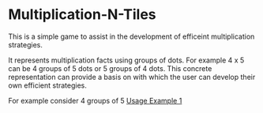 # Multiplication-N-Tiles

This is a simple game to assist in the development of efficeint multiplication strategies. 

It represents multiplication facts using groups of dots. For example 4 x 5 can be 4 groups of 5 dots or 5 groups of 4 dots. This concrete representation can
provide a basis on with which the user can develop their own efficient strategies.

For example consider 4 groups of 5
[Usage Example 1](examples/1.jpg)
